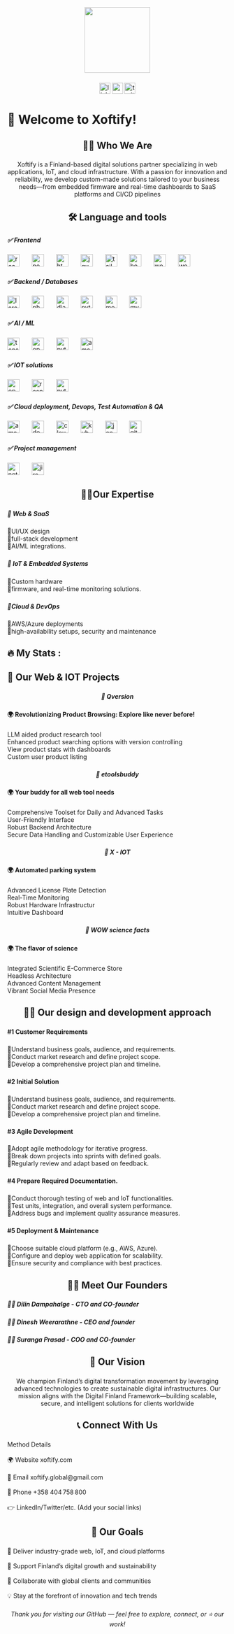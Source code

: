 

<div align="center">
  <img height="150" src="https://media.giphy.com/media/M9gbBd9nbDrOTu1Mqx/giphy.gif"  />
</div>

###

<div align="center">
  <img src="https://img.shields.io/static/v1?message=LinkedIn&logo=linkedin&label=&color=0077B5&logoColor=white&labelColor=&style=for-the-badge" height="25" alt="linkedin logo"  />
  <img src="https://img.shields.io/static/v1?message=Youtube&logo=youtube&label=&color=FF0000&logoColor=white&labelColor=&style=for-the-badge" height="25" alt="youtube logo"  />
  <img src="https://img.shields.io/static/v1?message=Twitter&logo=twitter&label=&color=1DA1F2&logoColor=white&labelColor=&style=for-the-badge" height="25" alt="twitter logo"  />
</div>

###

<h1 align="left">👋 Welcome to Xoftify!</h1>

###

<h2 align="center">👩‍💻  Who We Are</h2>

###

<p align="center">Xoftify is a Finland-based digital solutions partner specializing in web applications, IoT, and cloud infrastructure. With a passion for innovation and reliability, we develop custom-made solutions tailored to your business needs—from embedded firmware and real-time dashboards to SaaS platforms and CI/CD pipelines</p>

###

<h2 align="center">🛠 Language and tools</h2>

###

<h5 align="left">✅ Frontend</h5>

###

<div align="left">
  <img src="https://cdn.jsdelivr.net/gh/devicons/devicon/icons/react/react-original.svg" height="28" alt="react logo"  />
  <img width="20" />
  <img src="https://cdn.jsdelivr.net/gh/devicons/devicon/icons/nextjs/nextjs-original.svg" height="28" alt="nextjs logo"  />
  <img width="20" />
  <img src="https://cdn.jsdelivr.net/gh/devicons/devicon/icons/html5/html5-original.svg" height="28" alt="html5 logo"  />
  <img width="20" />
  <img src="https://cdn.jsdelivr.net/gh/devicons/devicon/icons/jquery/jquery-original.svg" height="28" alt="jquery logo"  />
  <img width="20" />
  <img src="https://cdn.jsdelivr.net/gh/devicons/devicon/icons/tailwindcss/tailwindcss-original-wordmark.svg" height="28" alt="tailwindcss logo"  />
  <img width="20" />
  <img src="https://cdn.jsdelivr.net/gh/devicons/devicon/icons/bootstrap/bootstrap-original.svg" height="28" alt="bootstrap logo"  />
  <img width="20" />
  <img src="https://cdn.jsdelivr.net/gh/devicons/devicon/icons/wordpress/wordpress-original.svg" height="28" alt="wordpress logo"  />
  <img width="20" />
  <img src="https://cdn.jsdelivr.net/gh/devicons/devicon/icons/woocommerce/woocommerce-original.svg" height="28" alt="woocommerce logo"  />
</div>

###

<h5 align="left">✅ Backend / Databases</h5>

###

<div align="left">
  <img src="https://cdn.jsdelivr.net/gh/devicons/devicon/icons/laravel/laravel-original.svg" height="28" alt="laravel logo"  />
  <img width="20" />
  <img src="https://cdn.jsdelivr.net/gh/devicons/devicon/icons/php/php-original.svg" height="28" alt="php logo"  />
  <img width="20" />
  <img src="https://cdn.jsdelivr.net/gh/devicons/devicon/icons/django/django-plain.svg" height="28" alt="django logo"  />
  <img width="20" />
  <img src="https://cdn.jsdelivr.net/gh/devicons/devicon/icons/python/python-original.svg" height="28" alt="python logo"  />
  <img width="20" />
  <img src="https://cdn.jsdelivr.net/gh/devicons/devicon/icons/mongodb/mongodb-original.svg" height="28" alt="mongodb logo"  />
  <img width="20" />
  <img src="https://cdn.jsdelivr.net/gh/devicons/devicon/icons/mysql/mysql-original.svg" height="28" alt="mysql logo"  />
</div>

###

<h5 align="left">✅ AI / ML</h5>

###

<div align="left">
  <img src="https://cdn.jsdelivr.net/gh/devicons/devicon/icons/tensorflow/tensorflow-original.svg" height="28" alt="tensorflow logo"  />
  <img width="20" />
  <img src="https://cdn.jsdelivr.net/gh/devicons/devicon/icons/openal/openal-original.svg" height="28" alt="openal logo"  />
  <img width="20" />
  <img src="https://cdn.jsdelivr.net/gh/devicons/devicon/icons/pytorch/pytorch-original.svg" height="28" alt="pytorch logo"  />
  <img width="20" />
  <img src="https://skillicons.dev/icons?i=aws" height="28" alt="amazonwebservices logo"  />
</div>

###

<h5 align="left">✅ IOT solutions</h5>

###

<div align="left">
  <img src="https://cdn.simpleicons.org/opencv/5C3EE8" height="28" alt="opencv logo"  />
  <img width="20" />
  <img src="https://cdn.jsdelivr.net/gh/devicons/devicon/icons/raspberrypi/raspberrypi-original.svg" height="28" alt="raspberrypi logo"  />
  <img width="20" />
  <img src="https://cdn.simpleicons.org/pytorch/EE4C2C" height="28" alt="pytorch logo"  />
</div>

###

<h5 align="left">✅ Cloud deployment, Devops, Test Automation & QA</h5>

###

<div align="left">
  <img src="https://cdn.jsdelivr.net/gh/devicons/devicon/icons/amazonwebservices/amazonwebservices-line-wordmark.svg" height="28" alt="amazonwebservices logo"  />
  <img width="20" />
  <img src="https://cdn.jsdelivr.net/gh/devicons/devicon/icons/docker/docker-original.svg" height="28" alt="docker logo"  />
  <img width="20" />
  <img src="https://cdn.simpleicons.org/cloudflare/F38020" height="28" alt="cloudflare logo"  />
  <img width="20" />
  <img src="https://skillicons.dev/icons?i=kubernetes" height="28" alt="kubernetes logo"  />
  <img width="20" />
  <img src="https://cdn.simpleicons.org/jenkins/D24939" height="28" alt="jenkins logo"  />
  <img width="20" />
  <img src="https://skillicons.dev/icons?i=github" height="28" alt="github logo"  />
</div>

###

<h5 align="left">✅ Project management</h5>

###

<div align="left">
  <img src="https://skillicons.dev/icons?i=notion" height="28" alt="notion logo"  />
  <img width="20" />
  <img src="https://cdn.simpleicons.org/jira/0052CC" height="28" alt="jira logo"  />
</div>

###

<h2 align="center">🧑‍💻Our Expertise</h2>

###

<h5 align="left">🔷 Web & SaaS</h5>

###

<p align="left">🔸UI/UX design<br>🔸full-stack development<br>🔸AI/ML integrations.</p>

###

<h5 align="left">🔷 IoT & Embedded Systems</h5>

###

<p align="left">🔸Custom hardware<br>🔸firmware, and real-time  monitoring solutions.</p>

###

<h5 align="left">🔷Cloud & DevOps</h5>

###

<p align="left">🔸AWS/Azure deployments<br>🔸high-availability setups, security and maintenance</p>

###

<h2 align="left">🔥   My Stats :</h2>

###

<h2 align="left">🚀 Our Web & IOT Projects</h2>

###

<h5 align="center">🚀 Qversion</h5>

###

<h4 align="left">🌍 Revolutionizing Product Browsing: Explore like never before!</h4>

###

<p align="left">LLM aided product research tool<br>Enhanced product searching options with version controlling<br>View product stats with dashboards<br>Custom user product listing</p>

###

<h5 align="center">🚀 etoolsbuddy</h5>

###

<h4 align="left">🌍 Your buddy for all web tool needs</h4>

###

<p align="left">Comprehensive Toolset for Daily and Advanced Tasks<br>User-Friendly Interface<br>Robust Backend Architecture<br>Secure Data Handling and Customizable User Experience</p>

###

<h5 align="center">🚀 X - IOT</h5>

###

<h4 align="left">🌍 Automated parking system</h4>

###

<p align="left">Advanced License Plate Detection<br>Real-Time Monitoring<br>Robust Hardware Infrastructur<br>Intuitive Dashboard</p>

###

<h5 align="center">🚀 WOW science facts</h5>

###

<h4 align="left">🌍 The flavor of science</h4>

###

<p align="left">Integrated Scientific E-Commerce Store<br>Headless Architecture<br>Advanced Content Management<br>Vibrant Social Media Presence</p>

###

<h2 align="center">🧑‍💻 Our design and development approach</h2>

###

<h4 align="left">#1 Customer Requirements</h4>

###

<p align="left">🔺Understand business goals, audience, and requirements.<br>🔺Conduct market research and define project scope.<br>🔺Develop a comprehensive project plan and timeline.</p>

###

<h4 align="left">#2 Initial Solution</h4>

###

<p align="left">🔺Understand business goals, audience, and requirements.<br>🔺Conduct market research and define project scope.<br>🔺Develop a comprehensive project plan and timeline.</p>

###

<h4 align="left">#3 Agile Development</h4>

###

<p align="left">🔺Adopt agile methodology for iterative progress.<br>🔺Break down projects into sprints with defined goals.<br>🔺Regularly review and adapt based on feedback.</p>

###

<h4 align="left">#4 Prepare Required Documentation.</h4>

###

<p align="left">🔺Conduct thorough testing of web and IoT functionalities.<br>🔺Test units, integration, and overall system performance.<br>🔺Address bugs and implement quality assurance measures.</p>

###

<h4 align="left">#5 Deployment & Maintenance</h4>

###

<p align="left">🔺Choose suitable cloud platform (e.g., AWS, Azure).<br>🔺Configure and deploy web application for scalability.<br>🔺Ensure security and compliance with best practices.</p>

###

<h2 align="center">🧑‍💻 Meet Our Founders</h2>

###

<h5 align="left">🧑‍💻 Dilin Dampahalge - CTO and CO-founder</h5>

###

<h5 align="left">🧑‍💻 Dinesh Weerarathne - CEO and founder</h5>

###

<h5 align="left">🧑‍💻 Suranga Prasad - COO and CO-founder</h5>

###

<h2 align="center">📌 Our Vision</h2>

###

<p align="center">We champion Finland’s digital transformation movement by leveraging advanced technologies to create sustainable digital infrastructures. Our mission aligns with the Digital Finland Framework—building scalable, secure, and intelligent solutions for clients worldwide</p>

###

<h2 align="center">📞 Connect With Us</h2>

###

<p align="left">Method	Details<br><br>🌍 Website	xoftify.com<br><br>📩 Email	xoftify.global@gmail.com<br><br>📱 Phone	+358 404 758 800<br><br>👉 LinkedIn/Twitter/etc.	(Add your social links)</p>

###

<h2 align="center">🎯 Our Goals</h2>

###

<p align="left">🚀 Deliver industry-grade web, IoT, and cloud platforms<br><br>🌱 Support Finland’s digital growth and sustainability<br><br>🤝 Collaborate with global clients and communities<br><br>💡 Stay at the forefront of innovation and tech trends</p>

###

<h6 align="center">Thank you for visiting our GitHub — feel free to explore, connect, or ⭐ our work!</h6>

###
